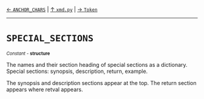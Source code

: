 [&#8592; `ANCHOR_CHARS`](xmd.py--anchor_chars.md) | [&#8593; `xmd.py`](xmd.py.md) | [&#8594; `Token`](xmd.py--token.md)
***

# `SPECIAL_SECTIONS`
<small>*Constant* - **structure**</small>  

The names and their section heading of special sections as a dictionary.
Special sections: synopsis, description, return, example.
		
The synopsis and description sections appear at the top.
The return section appears where retval appears.


